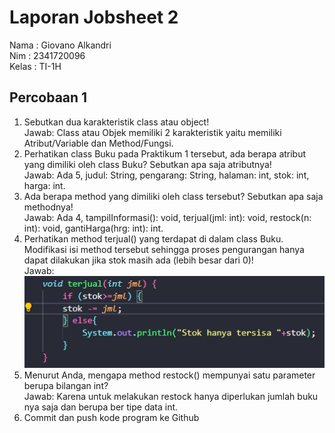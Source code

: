 # Laporan Jobsheet 2

Nama : Giovano Alkandri  
Nim : 2341720096  
Kelas : TI-1H

## Percobaan 1

1. Sebutkan dua karakteristik class atau object!  
   Jawab: Class atau Objek memiliki 2 karakteristik yaitu memiliki Atribut/Variable dan Method/Fungsi.
2. Perhatikan class Buku pada Praktikum 1 tersebut, ada berapa atribut yang dimiliki oleh class Buku? Sebutkan apa saja atributnya!  
   Jawab: Ada 5, judul: String, pengarang: String, halaman: int, stok: int, harga: int.
3. Ada berapa method yang dimiliki oleh class tersebut? Sebutkan apa saja methodnya!  
   Jawab: Ada 4, tampilInformasi(): void, terjual(jml: int): void, restock(n: int): void, gantiHarga(hrg: int): int.
4. Perhatikan method terjual() yang terdapat di dalam class Buku. Modifikasi isi method tersebut sehingga proses pengurangan hanya dapat dilakukan jika stok masih ada (lebih besar dari 0)!  
   Jawab: ![alt text](image.png)
5. Menurut Anda, mengapa method restock() mempunyai satu parameter berupa bilangan int?  
   Jawab: Karena untuk melakukan restock hanya diperlukan jumlah buku nya saja dan berupa ber tipe data int.
6. Commit dan push kode program ke Github

